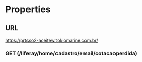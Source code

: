 # Properties

## URL
 https://prtsso2-aceitew.tokiomarine.com.br/

### GET (/liferay/home/cadastro/email/cotacaoperdida)